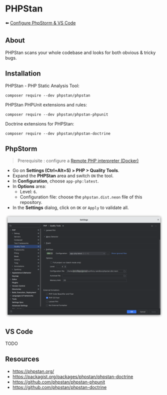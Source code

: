 # PHPStan

⬅️ [Configure PhpStorm & VS Code](../configure.md)

## About

PHPStan scans your whole codebase and looks for both obvious & tricky bugs.

## Installation

PHPStan - PHP Static Analysis Tool:

```
composer require --dev phpstan/phpstan
```

PHPStan PHPUnit extensions and rules:

```
composer require --dev phpstan/phpstan-phpunit
```

Doctrine extensions for PHPStan:

```
composer require --dev phpstan/phpstan-doctrine
```

## PhpStorm

> Prerequisite : configure a [Remote PHP interpreter (Docker)](configure-remote-php-interpreter.md)

- Go on **Settings (Ctrl+Alt+S) > PHP > Quality Tools**.
- Expand the **PHPStan** area and switch `ON` the tool.
- In **Configuration**, choose `app-php:latest`.
- In **Options** area:
    - Level: `6`.
    - Configuration file: choose the `phpstan.dist.neon` file of this repository.
- In the **Settings** dialog, click on `OK` or `Apply` to validate all.

![phpstorm-settings-php-quality-tools-phpstan.png](../img/phpstorm-settings-php-quality-tools-phpstan.png)

## VS Code

TODO

## Resources

- https://phpstan.org/
- https://packagist.org/packages/phpstan/phpstan-doctrine
- https://github.com/phpstan/phpstan-phpunit
- https://github.com/phpstan/phpstan-doctrine
